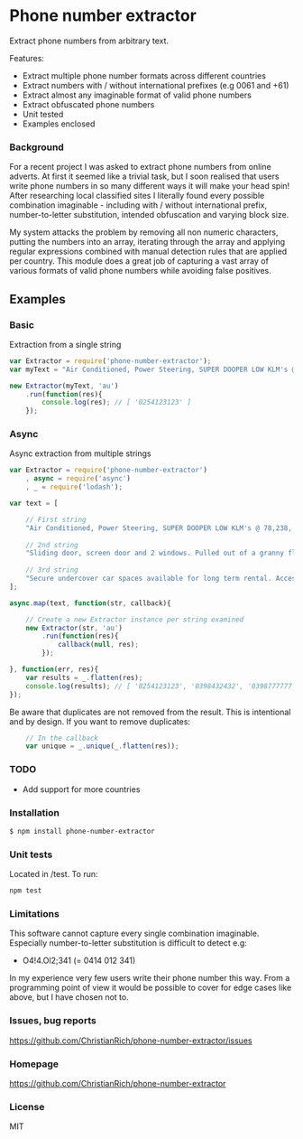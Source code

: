# Phone number extractor

Extract phone numbers from arbitrary text.

Features:
- Extract multiple phone number formats across different countries
- Extract numbers with / without international prefixes (e.g 0061 and +61)
- Extract almost any imaginable format of valid phone numbers
- Extract obfuscated phone numbers
- Unit tested
- Examples enclosed

### Background
For a recent project I was asked to extract phone numbers from online adverts.
At first it seemed like a trivial task, but I soon realised that users write phone numbers in so many different ways it will make your head spin!
After researching local classified sites I literally found every possible combination imaginable - including with / without international prefix, number-to-letter substitution, intended obfuscation and varying block size.

My system attacks the problem by removing all non numeric characters, putting the numbers into an array, iterating through the array and applying regular expressions combined with manual detection rules that are applied per country.
This module does a great job of capturing a vast array of various formats of valid phone numbers while avoiding false positives.

## Examples

### Basic
Extraction from a single string
```js
var Extractor = require('phone-number-extractor');
var myText = "Air Conditioned, Power Steering, SUPER DOOPER LOW KLM's @ 78,238, SET AND FORGET REGO Until June 2016!!, Power Mirrors, Tinted Windows, Central Locking, CD Mp3/AUX/USB AM/FM Stereo, Bluetooth Connectivity, Partial Leather Interior, Dual SRS Air Bags, In Cabin Roll Bar, Rear Tow Bar Accessory, EFS Lift Kit Upgrade, Side Steps,  Added Essential Upgrades: - Shovel - Farm Jack - Sand Ladder - CB Radio (Oricom) - Brand New Mud Tyres with Sunraysia Rims - Dual Front ARB LED Spot Lights (2 x 185W) - Front Bull Bar - Full Length Top Luggage Rack - Fire Extinguisher - Rear Cabin Cage - Genuine Snorkel - Fuel Cans A STEAL at This Price! What a GEM! This Is a Must See!!! Immaculate Condition Inside & Out, Nothing To Spend!!!  Enquire Today!! DO NOT MISS OUT! We offer: *5 Year Unlimited Klms Warranty Plus 24/7 Roadside Service Australia Wide (terms & conditions apply) *100% clear title includes -No Accident History (no written off) -No Encumbrance Owing (no money owing) *Trades-Ins & Test Drive Available *Extended Trading Hours: Open 7 Days A Week: -Mon-Fri 9am - 5:30 pm -Sat 9am- 5pm -Sun 10am - 4pm (after hour appointments available) *Contact Us For On 0254 123 123 + click to reveal *Website: http://www.stevesautoworld.com.au *Find Us On Facebook & Like Our Page, https://www.facebook.com/steves.autoworld";

new Extractor(myText, 'au')
    .run(function(res){
        console.log(res); // [ '0254123123' ]
    });
```

### Async
 Async extraction from multiple strings
```js
var Extractor = require('phone-number-extractor')
    , async = require('async')
    , _ = require('lodash');

var text = [

    // First string
    "Air Conditioned, Power Steering, SUPER DOOPER LOW KLM's @ 78,238, SET AND FORGET REGO Until June 2016!!, Power Mirrors, Tinted Windows, Central Locking, CD Mp3/AUX/USB AM/FM Stereo, Bluetooth Connectivity, Partial Leather Interior, Dual SRS Air Bags, In Cabin Roll Bar, Rear Tow Bar Accessory, EFS Lift Kit Upgrade, Side Steps,  Added Essential Upgrades: - Shovel - Farm Jack - Sand Ladder - CB Radio (Oricom) - Brand New Mud Tyres with Sunraysia Rims - Dual Front ARB LED Spot Lights (2 x 185W) - Front Bull Bar - Full Length Top Luggage Rack - Fire Extinguisher - Rear Cabin Cage - Genuine Snorkel - Fuel Cans A STEAL at This Price! What a GEM! This Is a Must See!!! Immaculate Condition Inside & Out, Nothing To Spend!!!  Enquire Today!! DO NOT MISS OUT! We offer: *5 Year Unlimited Klms Warranty Plus 24/7 Roadside Service Australia Wide (terms & conditions apply) *100% clear title includes -No Accident History (no written off) -No Encumbrance Owing (no money owing) *Trades-Ins & Test Drive Available *Extended Trading Hours: Open 7 Days A Week: -Mon-Fri 9am - 5:30 pm -Sat 9am- 5pm -Sun 10am - 4pm (after hour appointments available) *Contact Us For On 0254 123 123 + click to reveal *Website: http://www.stevesautoworld.com.au *Find Us On Facebook & Like Our Page, https://www.facebook.com/steves.autoworld",
 
    // 2nd string
    "Sliding door, screen door and 2 windows. Pulled out of a granny flat. $200. Pick up Kambah. 0398 432 432 or 03-98 777-777",
 
    // 3rd string
    "Secure undercover car spaces available for long term rental. Access is by security fob 24⁄7. The space is in a high security complex on Campbell Street Surry Hills, a very short walk to Taylor Square, Bourke and Crown Streets. $370 per month. Call (04)34.432.112 between 9am and 5pm."
];

async.map(text, function(str, callback){

    // Create a new Extractor instance per string examined
    new Extractor(str, 'au')
        .run(function(res){
            callback(null, res);
        });

}, function(err, res){
    var results = _.flatten(res);
    console.log(results); // [ '0254123123', '0398432432', '0398777777', '0434432112' ]
});
```

Be aware that duplicates are not removed from the result. This is intentional and by design.
If you want to remove duplicates:
```js
    // In the callback
    var unique = _.unique(_.flatten(res));
```
### TODO
- Add support for more countries
  
### Installation
```sh
$ npm install phone-number-extractor
```

### Unit tests
Located in /test. To run:
```sh
npm test 
```

### Limitations
This software cannot capture every single combination imaginable. Especially number-to-letter substitution is difficult to detect e.g:
- O4!4.Ol2;341 (= 0414 012 341)

In my experience very few users write their phone number this way. From a programming point of view it would be possible to cover for edge cases like above, but I have chosen not to.

### Issues, bug reports
https://github.com/ChristianRich/phone-number-extractor/issues

### Homepage
https://github.com/ChristianRich/phone-number-extractor

### License
MIT
